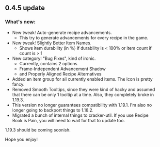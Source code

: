 ## 0.4.5 update
### What's new:

* New tweak! Auto-generate recipe advancements.
  * This try to generate advancements for every recipe in the game.
* New tweak! Slightly Better Item Names.
  * Shows item durability (in %) if durability is < 100% or item count if count is > 1
* New category! "Bug Fixes", kind of ironic.
  * Currently, contains 2 options.
  * Frame-Independent Advancement Shadow
  * and Properly Aligned Recipe Alternatives
* Added an item group for all currently enabled items. The Icon is pretty fancy.
* Removed Smooth Tooltips, since they were kind of hacky and assumed that there can be only 1 tooltip at a time. Also, they completely broke in 1.19.3.
* This version no longer guarantees compatibility with 1.19.1. I'm also no longer going to backport things to 1.18.2.
* Migrated a bunch of internal things to cracker-util. If you use Recipe Book is Pain, you will need to wait for that to update too.

1.19.3 should be coming soonish.

Hope you enjoy!
